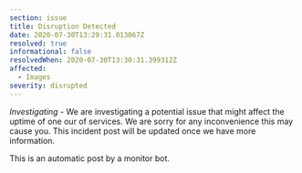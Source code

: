```yaml
---
section: issue
title: Disruption Detected
date: 2020-07-30T13:29:31.013067Z
resolved: true
informational: false
resolvedWhen: 2020-07-30T13:30:31.399312Z
affected:
  - Images
severity: disrupted
---
```

*Investigating* - We are investigating a potential issue that might affect the uptime of one our of services. We are sorry for any inconvenience this may cause you. This incident post will be updated once we have more information.

This is an automatic post by a monitor bot.
        